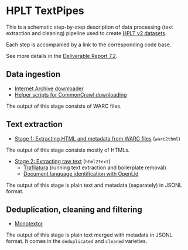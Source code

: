 # HPLT TextPipes

This is a schematic step-by-step description of data processing (text extraction and cleaning) pipeline used to create [HPLT v2 datasets](https://hplt-project.org/datasets/v2.0).

Each step is accompanied by a link to the corresponding code base.

See more details in the [Deliverable Report 7.2](https://hplt-project.org/HPLT_D7_2___HPLT_pipelines_and_tools.pdf).

## Data ingestion
- [Internet Archive downloader](https://github.com/hplt-project/ia-download)
- [Helper scripts for CommonCrawl downloading](https://github.com/hplt-project/cc-download)

The output of this stage consists of WARC files.

## Text extraction
- [Stage 1: Extracting HTML and metadata from WARC files](https://github.com/hplt-project/warc2text-runner/tree/main/two#stage1-aka-warc2html) (`warc2thml`)

The output of this stage consists mostly of HTMLs.

- [Stage 2: Extracting raw text](https://github.com/hplt-project/warc2text-runner/tree/main/two#stage2-aka-html2text) (`html2text`)
    - [Trafilatura](https://github.com/hplt-project/warc2text-runner/blob/main/src/warc2text_runner/two/trafilatura/traf.py) (running text extraction and boilerplate removal)
    - [Document language identification with OpenLid](https://github.com/hplt-project/warc2text-runner/blob/main/src/warc2text_runner/two/fastertext_lid/proto_langid.py)

The output of this stage is plain text and metadata (separately) in JSONL format. 

## Deduplication, cleaning and filtering

- [Monotextor](https://github.com/hplt-project/monotextor-slurm/tree/v2.0)

The output of this stage is plain text merged with metadata in JSONL format.
It comes in the `deduplicated` and `cleaned` varieties.

